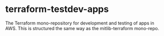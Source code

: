 # terraform-testdev-apps
The Terraform mono-repository for development and testing of apps in AWS. This is structured the same way as the mitlib-terraform mono-repo.
